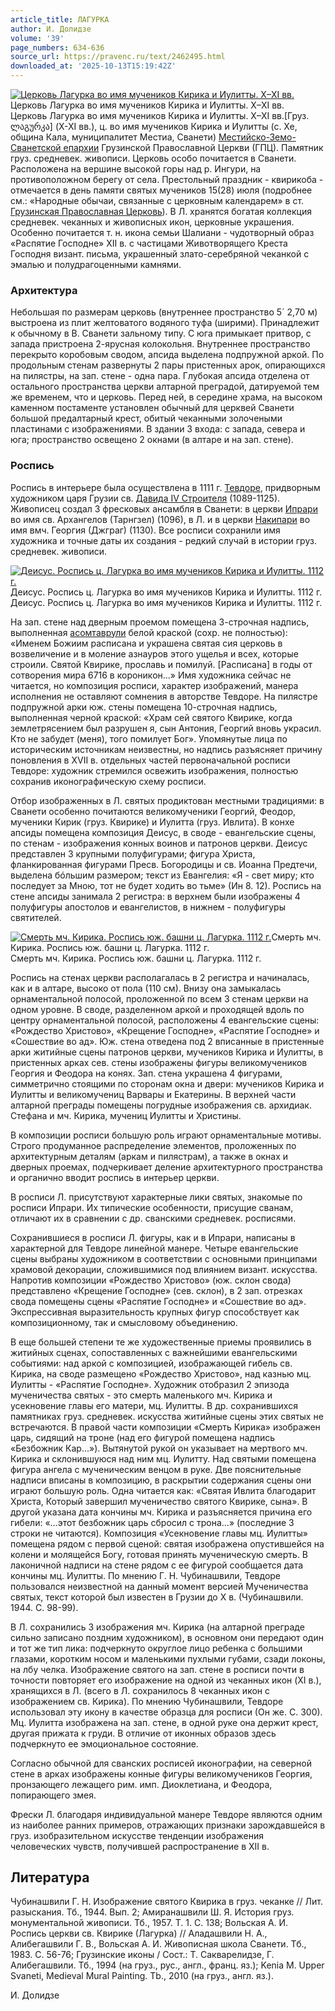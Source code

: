 ```yaml
---
article_title: ЛАГУРКА
author: И. Долидзе
volume: '39'
page_numbers: 634-636
source_url: https://pravenc.ru/text/2462495.html
downloaded_at: '2025-10-13T15:19:42Z'
---
```


[![Церковь Лагурка во имя мучеников Кирика и Иулитты. X–XI вв.](https://pravenc.ru/data/2019/08/18/1236503595/i200.jpg "Кликните для увеличения картинки")](https://pravenc.ru/data/2019/08/18/1236503595/i400.jpg)Церковь Лагурка во имя мучеников Кирика и Иулитты. X–XI вв.  
Церковь Лагурка во имя мучеников Кирика и Иулитты. X–XI вв.[Груз. ლაგურკა] (X-XI вв.), ц. во имя мучеников Кирика и Иулитты (с. Хе, община Кала, муниципалитет Местиа, Сванети) [Местийско-Земо-Сванетской епархии](<https://pravenc.ru/text/Местийско-Земо-Сванетской епархии.html>) Грузинской Православной Церкви (ГПЦ). Памятник груз. средневек. живописи. Церковь особо почитается в Сванети. Расположена на вершине высокой горы над р. Ингури, на противоположном берегу от села. Престольный праздник - квирикоба - отмечается в день памяти святых мучеников 15(28) июля (подробнее см.: «Народные обычаи, связанные с церковным календарем» в ст. [Грузинская Православная Церковь](<https://pravenc.ru/text/Грузинская Православная Церковь.html>)). В Л. хранятся богатая коллекция средневек. чеканных и живописных икон, церковные украшения. Особенно почитается т. н. икона семьи Шалиани - чудотворный образ «Распятие Господне» XII в. с частицами Животворящего Креста Господня визант. письма, украшенный злато-серебряной чеканкой с эмалью и полудрагоценными камнями.

### Архитектура

Небольшая по размерам церковь (внутреннее пространство 5´
2,70 м) выстроена из плит желтоватого водяного туфа (ширими). Принадлежит к обычному в В. Сванети зальному типу. С юга примыкает притвор, с запада пристроена 2-ярусная колокольня. Внутреннее пространство перекрыто коробовым сводом, апсида выделена подпружной аркой. По продольным стенам развернуты 2 пары пристенных арок, опирающихся на пилястры, на зап. стене - одна пара. Глубокая апсида отделена от остального пространства церкви алтарной преградой, датируемой тем же временем, что и церковь. Перед ней, в середине храма, на высоком каменном постаменте установлен обычный для церквей Сванети большой предалтарный крест, обитый чеканными золочеными пластинами с изображениями. В здании 3 входа: с запада, севера и юга; пространство освещено 2 окнами (в алтаре и на зап. стене).

### Роспись

Роспись в интерьере была осуществлена в 1111 г. [Тевдоре](https://pravenc.ru/text/Тевдоре.html), придворным художником царя Грузии св. [Давида IV Строителя](<https://pravenc.ru/text/Давид IV Строитель.html>) (1089-1125). Живописец создал 3 фресковых ансамбля в Сванети: в церкви [Ипрари](https://pravenc.ru/text/Ипрари.html) во имя св. Архангелов (Тарнгзел) (1096), в Л. и в церкви [Накипари](https://pravenc.ru/text/Накипари.html) во имя вмч. Георгия (Джграг) (1130). Все росписи сохранили имя художника и точные даты их создания - редкий случай в истории груз. средневек. живописи.

[![Деисус. Роспись ц. Лагурка во имя мучеников Кирика и Иулитты. 1112 г.](https://pravenc.ru/data/2019/08/18/1236503750/i200.jpg "Кликните для увеличения картинки")](https://pravenc.ru/data/2019/08/18/1236503750/i400.jpg)Деисус. Роспись ц. Лагурка во имя мучеников Кирика и Иулитты. 1112 г.  
Деисус. Роспись ц. Лагурка во имя мучеников Кирика и Иулитты. 1112 г.

На зап. стене над дверным проемом помещена 3-строчная надпись, выполненная [асомтаврули](https://pravenc.ru/text/АСОМТАВРУЛИ.html) белой краской (сохр. не полностью): «Именем Божиим расписана и украшена святая сия церковь в возвеличение и в моление азнауров этого ущелья и всех, которые строили. Святой Квирике, прославь и помилуй. [Расписана] в годы от сотворения мира 6716 в короникон…» Имя художника сейчас не читается, но композиция росписи, характер изображений, манера исполнения не оставляют сомнения в авторстве Тевдоре. На пилястре подпружной арки юж. стены помещена 10-строчная надпись, выполненная черной краской: «Храм сей святого Квирике, когда землетрясением был разрушен я, сын Антония, Георгий вновь украсил. Кто не забудет (меня), того помилует Бог». Упомянутые лица по историческим источникам неизвестны, но надпись разъясняет причину поновления в XVII в. отдельных частей первоначальной росписи Тевдоре: художник стремился освежить изображения, полностью сохранив иконографическую схему росписи.

Отбор изображенных в Л. святых продиктован местными традициями: в Сванети особенно почитаются великомученики Георгий, Феодор, мученики Кирик (груз. Квирике) и Иулитта (груз. Ивлита). В конхе апсиды помещена композиция Деисус, в своде - евангельские сцены, по стенам - изображения конных воинов и патронов церкви. Деисус представлен 3 крупными полуфигурами; фигура Христа, фланкированная фигурами Пресв. Богородицы и св. Иоанна Предтечи, выделена бóльшим размером; текст из Евангелия: «Я - свет миру; кто последует за Мною, тот не будет ходить во тьме» (Ин 8. 12). Роспись на стене апсиды занимала 2 регистра: в верхнем были изображены 4 полуфигуры апостолов и евангелистов, в нижнем - полуфигуры святителей.

[![Смерть мч. Кирика. Роспись юж. башни ц. Лагурка. 1112 г.](https://pravenc.ru/data/2019/08/18/1236503590/i200.jpg "Кликните для увеличения картинки")](https://pravenc.ru/data/2019/08/18/1236503590/i400.jpg)Смерть мч. Кирика. Роспись юж. башни ц. Лагурка. 1112 г.  
Смерть мч. Кирика. Роспись юж. башни ц. Лагурка. 1112 г.

Роспись на стенах церкви располагалась в 2 регистра и начиналась, как и в алтаре, высоко от пола (110 см). Внизу она замыкалась орнаментальной полосой, проложенной по всем 3 стенам церкви на одном уровне. В своде, разделенном аркой и проходящей вдоль по центру орнаментальной полосой, расположены 4 евангельские сцены: «Рождество Христово», «Крещение Господне», «Распятие Господне» и «Сошествие во ад». Юж. стена отведена под 2 вписанные в пристенные арки житийные сцены патронов церкви, мучеников Кирика и Иулитты, в пристенных арках сев. стены изображены фигуры великомучеников Георгия и Феодора на конях. Зап. стена украшена 4 фигурами, симметрично стоящими по сторонам окна и двери: мучеников Кирика и Иулитты и великомучениц Варвары и Екатерины. В верхней части алтарной преграды помещены погрудные изображения св. архидиак. Стефана и мч. Кирика, мучениц Иулитты и Христины.

В композиции росписи большую роль играют орнаментальные мотивы. Строго продуманное распределение элементов, проложенных по архитектурным деталям (аркам и пилястрам), а также в окнах и дверных проемах, подчеркивает деление архитектурного пространства и органично вводит роспись в интерьер церкви.

В росписи Л. присутствуют характерные лики святых, знакомые по росписи Ипрари. Их типические особенности, присущие сванам, отличают их в сравнении с др. сванскими средневек. росписями.

Сохранившиеся в росписи Л. фигуры, как и в Ипрари, написаны в характерной для Тевдоре линейной манере. Четыре евангельские сцены выбраны художником в соответствии с основными принципами храмовой декорации, сложившимися под влиянием визант. искусства. Напротив композиции «Рождество Христово» (юж. склон свода) представлено «Крещение Господне» (сев. склон), в 2 зап. отрезках свода помещены сцены «Распятие Господне» и «Сошествие во ад». Экспрессивная выразительность крупных фигур способствует как композиционному, так и смысловому объединению.

В еще большей степени те же художественные приемы проявились в житийных сценах, сопоставленных с важнейшими евангельскими событиями: над аркой с композицией, изображающей гибель св. Кирика, на своде размещено «Рождество Христово», над казнью мц. Иулитты - «Распятие Господне». Художник отобразил 2 эпизода мученичества святых - это смерть маленького мч. Кирика и усекновение главы его матери, мц. Иулитты. В др. сохранившихся памятниках груз. средневек. искусства житийные сцены этих святых не встречаются. В правой части композиции «Смерть Кирика» изображен царь, сидящий на троне (над его фигурой помещена надпись «Безбожник Кар...»). Вытянутой рукой он указывает на мертвого мч. Кирика и склонившуюся над ним мц. Иулитту. Над святыми помещена фигура ангела с мученическим венцом в руке. Две пояснительные надписи вписаны в композицию, в раскрытии содержания сцены они играют большую роль. Одна читается как: «Святая Ивлита благодарит Христа, Который завершил мученичество святого Квирике, сына». В другой указана дата кончины мч. Кирика и разъясняется причина его гибели: «...этот безбожник царь сбросил с трона...» (последние 3 строки не читаются). Композиция «Усекновение главы мц. Иулитты» помещена рядом с первой сценой: святая изображена опустившейся на колени и молящейся Богу, готовая принять мученическую смерть. В лаконичной надписи на стене рядом с ее фигурой сообщается дата кончины мц. Иулитты. По мнению Г. Н. Чубинашвили, Тевдоре пользовался неизвестной на данный момент версией Мученичества святых, текст которой был известен в Грузии до X в. (Чубинашвили. 1944. С. 98-99).

В Л. сохранились 3 изображения мч. Кирика (на алтарной преграде сильно записано поздним художником), в основном они передают один и тот же тип лика: подчеркнуто округлое лицо ребенка с большими глазами, коротким носом и маленькими пухлыми губами, сзади локоны, на лбу челка. Изображение святого на зап. стене в росписи почти в точности повторяет его изображение на одной из чеканных икон (XI в.), хранящихся в Л. (всего в Л. сохранилось 8 чеканных икон с изображением св. Кирика). По мнению Чубинашвили, Тевдоре использовал эту икону в качестве образца для росписи (Он же. С. 300). Мц. Иулитта изображена на зап. стене, в одной руке она держит крест, другая прижата к груди. В отличие от иконных образов здесь подчеркнуто ее эмоциональное состояние.

Согласно обычной для сванских росписей иконографии, на северной стене в арках изображены конные фигуры великомучеников Георгия, пронзающего лежащего рим. имп. Диоклетиана, и Феодора, попирающего змея.

Фрески Л. благодаря индивидуальной манере Тевдоре являются одним из наиболее ранних примеров, отражающих признаки зарождавшейся в груз. изобразительном искусстве тенденции изображения человеческих чувств, получившей распространение в XII в.

## Литература

Чубинашвили Г. Н. Изображение святого Квирика в груз. чеканке // Лит. разыскания. Тб., 1944. Вып. 2; Амиранашвили Ш. Я. История груз. монументальной живописи. Тб., 1957. Т. 1. С. 138; Вольская А. И. Роспись церкви св. Квирике (Лагурка) // Аладашвили Н. А., Алибегашвили Г. В., Вольская А. И. Живописная школа Сванети. Тб., 1983. С. 56-76; Грузинские иконы / Сост.: Т. Сакварелидзе, Г. Алибегашвили. Тб., 1994 (на груз., рус., англ., франц. яз.); Kenia M. Upper Svaneti, Medieval Mural Painting. Tb., 2010 (на груз., англ. яз.).

И. Долидзе
